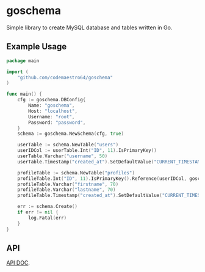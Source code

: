 # goschema
Simple library to create MySQL database and tables written in Go.

## Example Usage 
```go
package main

import (
	"github.com/codemaestro64/goschema"
)

func main() {
	cfg := goschema.DBConfig{
		Name: "goschema",
		Host: "localhost",
		Username: "root",
		Password: "password",
	}
	schema := goschema.NewSchema(cfg, true)

	userTable := schema.NewTable("users")
	userIDCol := userTable.Int("ID", 11).IsPrimaryKey()
	userTable.Varchar("username", 50)
	userTable.Timestamp("created_at").SetDefaultValue("CURRENT_TIMESTAMP")

	profileTable := schema.NewTable("profiles")
	profileTable.Int("ID", 11).IsPrimaryKey().Reference(userIDCol, goschema.Cascade, goschema.Cascade)
	profileTable.Varchar("firstname", 70)
	profileTable.Varchar("lastname", 70)
	profileTable.Timestamp("created_at").SetDefaultValue("CURRENT_TIMESTAMP")

	err := schema.Create()
	if err != nil {
		log.Fatal(err)
	}
}
```

## API 
[API DOC](https://godoc.org/github.com/codemaestro64/goschema).
